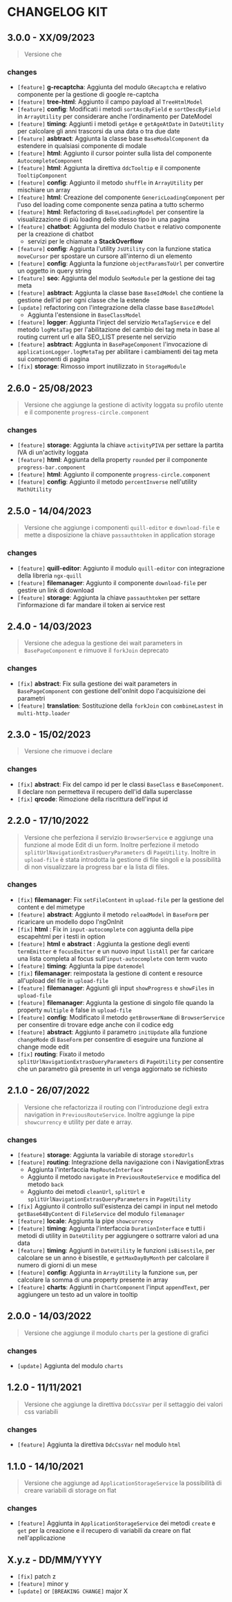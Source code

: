 # CHANGELOG KIT

## 3.0.0 - XX/09/2023

> Versione che

### changes

- `[feature]` **g-recaptcha**: Aggiunta del modulo `GRecaptcha` e relativo componente per la gestione di google re-captcha
- `[feature]` **tree-html**: Aggiunto il campo payload al `TreeHtmlModel` 
- `[feature]` **config**: Modificati i metodi `sortAscByField` e `sortDescByField` in `ArrayUtility` per considerare anche l'ordinamento per DateModel
- `[feature]` **timing**: Aggiunti i metodi `getAge` e `getAgeAtDate` in `DateUtility` per calcolare gli anni trascorsi da una data o tra due date
- `[feature]` **asbtract**: Aggiunta la classe base `BaseModalComponent` da estendere in qualsiasi componente di modale
- `[feature]` **html**: Aggiunto il cursor pointer sulla lista del componente `AutocompleteComponent`
- `[feature]` **html**: Aggiunta la direttiva `ddcTooltip` e il componente `TooltipComponent`
- `[feature]` **config**: Aggiunto il metodo `shuffle` in `ArrayUtility` per mischiare un array
- `[feature]` **html**: Creazione del componente `GenericLoadingComponent` per l'uso del loading come componente senza patina a tutto schermo
- `[feature]` **html**: Refactoring di `BaseLoadingModel` per consentire la visualizzazione di più loading dello stesso tipo in una pagina
- `[feature]` **chatbot**: Aggiunta del modulo `Chatbot` e relativo componente per la creazione di chatbot
  - servizi per le chiamate a **StackOverflow**
- `[feature]` **config**: Aggiunta l'utility `JsUtility` con la funzione statica `moveCursor` per spostare un cursore all'interno di un elemento
- `[feature]` **config**: Aggiunta la funzione `objectParamsToUrl` per convertire un oggetto in query string
- `[feature]` **seo**: Aggiunta del modulo `SeoModule` per la gestione dei tag meta
- `[feature]` **asbtract**: Aggiunta la classe base `BaseIdModel` che contiene la gestione dell'id per ogni classe che la estende
- `[update]` refactoring con l'integrazione della classe base `BaseIdModel`
  - Aggiunta l'estensione in `BaseClassModel`
- `[feature]` **logger**: Aggiunta l'inject del servizio `MetaTagService` e del metodo `logMetaTag` per l'abilitazione del cambio dei tag meta in base al routing current url e alla SEO_LIST presente nel servizio
- `[feature]` **asbtract**: Aggiunta in `BasePageComponent` l'invocazione di `applicationLogger.logMetaTag` per abilitare i cambiamenti dei tag meta sui componenti di pagina
- `[fix]` **storage**: Rimosso import inutilizzato in `StorageModule`

## 2.6.0 - 25/08/2023

> Versione che aggiunge la gestione di activity loggata su profilo utente e il componente `progress-circle.component`

### changes

- `[feature]` **storage**: Aggiunta la chiave `activityPIVA` per settare la partita IVA di un'activity loggata
- `[feature]` **html**: Aggiunta della property `rounded` per il componente `progress-bar.component`
- `[feature]` **html**: Aggiunto il componente `progress-circle.component`
- `[feature]` **config**: Aggiunto il metodo `percentInverse` nell'utility `MathUtility`

## 2.5.0 - 14/04/2023

> Versione che aggiunge i componenti `quill-editor` e `download-file` e mette a disposizione la chiave `passauthtoken` in application storage

### changes

- `[feature]` **quill-editor**: Aggiunto il modulo `quill-editor` con integrazione della libreria `ngx-quill`
- `[feature]` **filemanager**: Aggiunto il componente `download-file` per gestire un link di download
- `[feature]` **storage**: Aggiunta la chiave `passauthtoken` per settare l'informazione di far mandare il token ai service rest

## 2.4.0 - 14/03/2023

> Versione che adegua la gestione dei wait parameters in `BasePageComponent` e rimuove il `forkJoin` deprecato

### changes

- `[fix]` **abstract**: Fix sulla gestione dei wait parameters in `BasePageComponent` con gestione dell'onInit dopo l'acquisizione dei parametri
- `[feature]` **translation**: Sostituzione della `forkJoin` con `combineLastest` in `multi-http.loader`

## 2.3.0 - 15/02/2023

> Versione che rimuove i declare

### changes

- `[fix]` **abstract**: Fix del campo id per le classi `BaseClass` e `BaseComponent`. Il declare non permetteva il recupero dell'id dalla superclasse
- `[fix]` **qrcode**: Rimozione della riscrittura dell'input id

## 2.2.0 - 17/10/2022

> Versione che perfeziona il servizio `BrowserService` e aggiunge una funzione al mode Edit di un form.
> Inoltre perfezione il metodo `splitUrlNavigationExtrasQueryParameters` di `PageUtility`.
> Inoltre in `upload-file` è stata introdotta la gestione di file singoli e la possibilità di non visualizzare la progress bar e la lista di files.

### changes

- `[fix]` **filemanager**: Fix `setFileContent` in `upload-file` per la gestione del content e del mimetype
- `[feature]` **abstract**: Aggiunto il metodo `reloadModel` in `BaseForm` per ricaricare un modello dopo l'ngOnInit
- `[fix]` **html** : Fix in `input-autocomplete` con aggiunta della pipe escapehtml per i testi in option
- `[feature]` **html** e **abstract** : Aggiunta la gestione degli eventi `termEmitter` e `focusEmitter` e un nuovo input `listAll` per far caricare una lista completa al focus sull'`input-autocomplete` con term vuoto
- `[feature]` **timing**: Aggiunta la pipe `datemodel`
- `[fix]` **filemanager**: reimpostata la gestione di content e resource all'upload del file in `upload-file`
- `[feature]` **filemanager**: Aggiunti gli input `showProgress` e `showFiles` in `upload-file`
- `[feature]` **filemanager**: Aggiunta la gestione di singolo file quando la property `multiple` è false in `upload-file`
- `[feature]` **config**: Modificato il metodo `getBrowserName` di `BrowserService` per consentire di trovare edge anche con il codice edg
- `[feature]` **abstract**: Aggiunto il parametro `initUpdate` alla funzione `changeMode` di `BaseForm` per consentire di eseguire una funzione al change mode edit
- `[fix]` **routing**: Fixato il metodo `splitUrlNavigationExtrasQueryParameters` di `PageUtility` per consentire che un parametro già presente in url venga aggiornato se richiesto

## 2.1.0 - 26/07/2022

> Versione che refactorizza il routing con l'introduzione degli extra navigation in `PreviousRouteService`. Inoltre aggiunge la pipe `showcurrency` e utility per date e array.

### changes

- `[feature]` **storage**: Aggiunta la variabile di storage `storedUrls`
- `[feature]` **routing**: Integrazione della navigazione con i NavigationExtras
  - Aggiunta l'interfaccia `MapRouteInterface`
  - Aggiunto il metodo `navigate` in `PreviousRouteService` e modifica del metodo `back`
  - Aggiunto dei metodi `cleanUrl`, `splitUrl` e `splitUrlNavigationExtrasQueryParameters` in `PageUtility`
- `[fix]` Aggiunto il controllo sull'esistenza dei campi in input nel metodo `getBase64ByContent` di `FileService` del modulo `filemanager`
- `[feature]` **locale**: Aggiunta la pipe `showcurrency`
- `[feature]` **timing**: Aggiunta l'interfaccia `DurationInterface` e tutti i metodi di utility in `DateUtility` per aggiungere o sottrarre valori ad una data
- `[feature]` **timing**: Aggiunti in `DateUtility` le funzioni `isBisestile`, per calcolare se un anno è bisestile, e `getMaxDayByMonth` per calcolare il numero di giorni di un mese
- `[feature]` **config**: Aggiunta in `ArrayUtility` la funzione `sum`, per calcolare la somma di una property presente in array
- `[feature]` **charts**: Aggiunti in `ChartComponent` l'input `appendText`, per aggiungere un testo ad un valore in tooltip

## 2.0.0 - 14/03/2022

> Versione che aggiunge il modulo `charts` per la gestione di grafici

### changes

- `[update]` Aggiunta del modulo `charts`

## 1.2.0 - 11/11/2021

> Versione che aggiunge la direttiva `DdcCssVar` per il settaggio dei valori css variabili

### changes

- `[feature]` Aggiunta la direttiva `DdcCssVar` nel modulo `html`

## 1.1.0 - 14/10/2021

> Versione che aggiunge ad `ApplicationStorageService` la possibilità di creare variabili di storage on flat

### changes

- `[feature]` Aggiunta in `ApplicationStorageService` dei metodi `create` e `get` per la creazione e il recupero di variabili da creare on flat nell'applicazione

## X.y.z - DD/MM/YYYY

- `[fix]` patch z
- `[feature]` minor y
- `[update]` or `[BREAKING CHANGE]` major X
